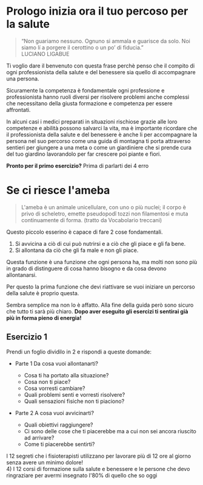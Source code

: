 

# Prologo inizia ora il tuo percoso per la salute

> “Non guariamo nessuno. Ognuno si ammala e guarisce da solo. Noi siamo lí a porgere il cerottino o un po’ di fiducia.”  
LUCIANO LIGABUE

Ti voglio dare il benvenuto con questa frase perchè penso che il compito di ogni professionista della salute e del benessere sia quello di accompagnare una persona.

Sicuramente la competenza è fondamentale ogni professione e professionista hanno ruoli diversi per risolvere problemi anche complessi che necessitano della giusta formazione e competenza per essere affrontati. 

In alcuni casi i medici preparati in situazioni rischiose grazie alle loro competenze e  abilità possono salvarci la vita, ma è importante ricordare che il professionista della salute e del benessere è anche li per accompagnare la persona nel suo percorso come una guida di montagna ti porta attraverso sentieri per giungere a una meta o come un giardiniere che si prende cura del tuo giardino lavorandolo per far crescere poi piante e fiori.


**Pronto per il primo esercizio?** Prima di parlarti dei 4 erro


# Se ci riesce l'ameba

> L'ameba è un animale unicellulare, con uno o più nuclei; il corpo è privo di scheletro, emette pseudopodî tozzi non filamentosi e muta continuamente di forma.
(tratto da Vocabolario treccani)

Questo piccolo esserino è capace di fare 2 cose fondamentali.

1. Si avvicina a ciò di cui può nutrirsi e a ciò che gli piace e gli fa bene.
2. Si allontana da ciò che gli fa male e non gli piace.

Questa funzione è una funzione che ogni persona ha, ma molti non sono più in grado di distinguere di cosa hanno bisogno e da cosa devono allontanarsi. 

Per questo la prima funzione che devi riattivare se vuoi iniziare un percorso della salute è proprio questa.

Sembra semplice ma non lo è affatto. Alla fine della guida però sono sicuro che tutto ti sarà più chiaro.
**Dopo aver eseguito gli esercizi ti sentirai già più in forma pieno di energia!**


## Esercizio 1

Prendi un foglio dividilo in 2 e rispondi a queste domande: 

- Parte 1 Da cosa vuoi allontanarti?
	- Cosa ti ha portato alla situazione? 
	- Cosa non ti piace? 
	- Cosa vorresti cambiare?
	- Quali problemi senti e vorresti risolvere?
	- Quali sensazioni fisiche non ti piaciono?
	
- Parte 2 A cosa vuoi avvicinarti?
	- Quali obiettivi raggiungere?
	- Ci sono delle cose che ti piacerebbe ma a cui non sei ancora riuscito ad arrivare?
	- Come ti piacerebbe sentirti?



I 12 segreti che i fisioterapisti utilizzano per lavorare più di 12 ore al giorno senza avere un minimo dolore!  
4) I 12 corsi di formazione sulla salute e benessere e le persone che devo ringraziare per avermi insegnato l'80% di quello che so oggi 

<!--stackedit_data:
eyJoaXN0b3J5IjpbLTM4MDQ5OTkzMywtNzI1NTc5MjIwXX0=
-->
